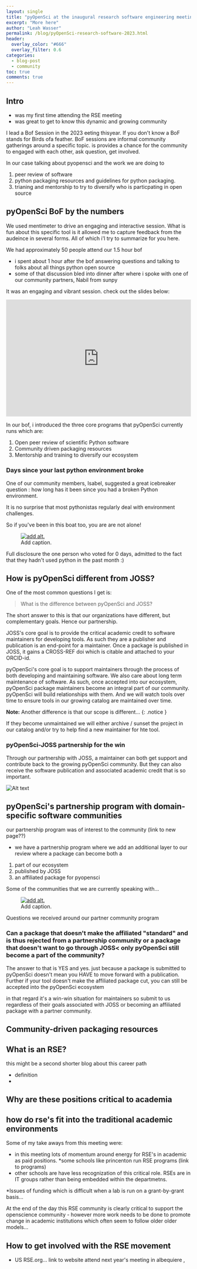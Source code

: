 ```yaml
---
layout: single
title: "pyOpenSci at the inaugural research software engineering meeting 2023"
excerpt: "More here"
author: "Leah Wasser"
permalink: /blog/pyOpenSci-research-software-2023.html
header:
  overlay_color: "#666"
  overlay_filter: 0.6
categories:
  - blog-post
  - community
toc: true
comments: true
---
```


## Intro

- was my first time attending the RSE meeting
- was great to get to know this dynamic and growing community

I lead a Bof Session in the 2023 eeting thisyear.
If you don't know a BoF stands for Birds ofa feather.
BoF sessions are informal community gatherings around a specific topic. is provides a chance for the community to engaged with each other, ask question, get involved.

In our case talking about pyopensci and the work we are doing to

1. peer review of software
2. python packaging resources and guidelines for python packaging.
3. trianing and mentorship to try to diversify who is particpating in open source

## pyOpenSci BoF by the numbers

We used mentimeter to drive an engaging and interactive session.
What is fun about this specific tool is it allowed me to capture feedback from the audeince in several forms. All of which i'l try to summarize for you here.

We had approximately 50 people attend our 1.5 hour bof

- i spent about 1 hour after the bof answering questions and talking to folks about all things python open source
- some of that discussion bled into dinner after where i spoke with one of our community partners, Nabil from sunpy

It was an engaging and vibrant session. check out the slides below:

<div style='position: relative; padding-bottom: 56.25%; padding-top: 35px; height: 0; overflow: hidden;'><iframe sandbox='allow-scripts allow-same-origin allow-presentation' allowfullscreen='true' allowtransparency='true' frameborder='0' height='315' src='https://www.mentimeter.com/app/presentation/alscm41q425ntc16f4ontr4p4qvg2ii6/embed' style='position: absolute; top: 0; left: 0; width: 100%; height: 100%;' width='420'></iframe></div>

In our bof, i introduced the three core programs that pyOpenSci currently runs which are:

1. Open peer review of scientific Python software
2. Community driven packaging resources
3. Mentorship and training to diversify our ecosystem

### Days since your last python environment broke

One of our community members, Isabel, suggested a great icebreaker question : how long has it been since you had a broken Python environment.

It is no surprise that most pythonistas regularly deal with
environment challenges.

So if you've been in this boat too, you are are not alone!

<figure>
    <a href="/images/pyos-days-python-environment-failed.png">
    <img src="/images/pyos-days-python-environment-failed.png" style="max-width:100%" alt="add alt.">
    </a>
    <figcaption>Add caption.
    </figcaption>
</figure>

Full disclosure the one person who voted for 0 days, admitted to the fact that they hadn't used python in the past month :)

## How is pyOpenSci different from JOSS?

One of the most common questions I get is:

> What is the difference between pyOpenSci and JOSS?

The short answer to this is that our organizations have different,
but complementary goals. Hence our partnership.

JOSS's core goal is to provide the critical academic credit to software maintainers for developing tools. As such they are a publisher and publication is an end-point for a maintainer. Once a package is published in JOSS, it gains a CROSS-REF doi which is citable and attached to your ORCID-id.

pyOpenSci's core goal is to support maintainers through the process of both developing and maintaining software. We also care about long term maintenance of software. As such, once accepted into our ecosystem, pyOpenSci package maintainers become an integral part of our community. pyOpenSci will build relationships with them. And we will watch tools over time to ensure tools in our growing catalog are maintained over time.

**Note:** Another difference is that our scope is different...
{: .notice }

If they become unmaintained we will either archive / sunset the project in our catalog and/or try to help find a new maintainer for hte tool.

### pyOpenSci-JOSS partnership for the win

Through our partnership with JOSS, a maintainer can both get
support and contribute back to the growing pyOpenSci community. But they can also receive the software publication and associated academic credit that is so important.

![Alt text](pyos-days-python-environmentt-failed-1.png)

## pyOpenSci's partnership program with domain-specific software communities

our partnership program was of interest to the community (link to new page??)

- we have a partnership program where we add an additional layer to our review where a package can become both a

1. part of our ecosystem
2. published by JOSS
3. an affiliated package for pyopensci

Some of the communities that we are currently speaking with...

<figure>
    <a href="/images/pyos-partnerships.png">
    <img src="/images/pyos-partnerships.png" style="max-width:70%" alt="add alt.">
    </a>
    <figcaption>Add caption.
    </figcaption>
</figure>

Questions we received around our partner community program

### Can a package that doesn't make the affiliated "standard" and is thus rejected from a partnership community or a package that doesn't want to go through JOSS< only pyOpenSci still become a part of the community?

The answer to that is YES and yes. just because a package is submitted to pyOpenSci doesn't mean you HAVE to move forward with a publication. Further if your tool doesn't make the affiliated package cut, you can still be accepted into the pyOpenSci ecosystem

in that regard it's a win-win situation for maintainers so submit to us regardless of their goals associated with JOSS or becoming an affiliated package with a partner community.

## Community-driven packaging resources

## What is an RSE?

this might be a second shorter blog about this career path

- definition
-

## Why are these positions critical to academia

## how do rse's fit into the traditional academic environments

Some of my take aways from this meeting were:

- in this meeting lots of momentum around energy for RSE's in academic as paid positions.
  \*some schools like princenton run RSE programs (link to programs)
- other schools are have less recognization of this critical role. RSEs are in IT groups rather than being embedded within the departmetns.

\*Issues of funding which is difficult when a lab is run on a grant-by-grant basis...

At the end of the day this RSE community is clearly critical to support the openscience community - however more work needs to be done to promote change in academic institutions which often seem to follow older older models...

## How to get involved with the RSE movement

- US RSE.org... link to website
  attend next year's meeting in albequiere ,
